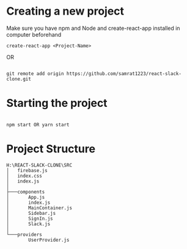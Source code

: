 # Creating a new project

Make sure you have npm and Node and create-react-app installed in computer beforehand

```
create-react-app <Project-Name>

```  
OR

```

git remote add origin https://github.com/samrat1223/react-slack-clone.git

```


# Starting the project 

```

npm start OR yarn start

```

# Project Structure

```
H:\REACT-SLACK-CLONE\SRC
│   firebase.js
│   index.css
│   index.js
│
├───components
│       App.js
│       index.js
│       MainContainer.js
│       Sidebar.js
│       SignIn.js
│       Slack.js
│
└───providers
        UserProvider.js


```